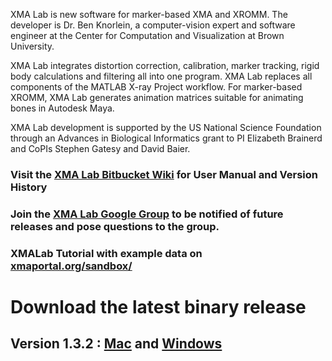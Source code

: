 XMA Lab is new software for marker-based XMA and XROMM. The developer is Dr. Ben Knorlein, a computer-vision expert and software engineer at the Center for Computation and Visualization at Brown University.

XMA Lab integrates distortion correction, calibration, marker tracking, rigid body calculations and filtering all into one program. XMA Lab replaces all
components of the MATLAB X-ray Project workflow. For marker-based XROMM, XMA Lab generates animation matrices suitable for animating bones in Autodesk Maya.

XMA Lab development is supported by the US National Science Foundation through an Advances in Biological Informatics grant to PI Elizabeth Brainerd and 
CoPIs Stephen Gatesy and David Baier.

### Visit the [XMA Lab Bitbucket Wiki](https://bitbucket.org/xromm/xma-lab/wiki/Home) for User Manual and Version History
### Join the [XMA Lab Google Group](https://groups.google.com/a/brown.edu/forum/?hl=en#!forum/xmalab) to be notified of future releases and pose questions to the group.
### XMALab Tutorial with example data on [xmaportal.org/sandbox/](http://xmaportal.org/sandbox/larequest.php?request=explorePublicStudy&StudyID=49&instit=SANDBOX1)
# Download the latest binary release #
## Version 1.3.2 : [Mac](https://bitbucket.org/xromm/xma-lab/downloads/XMALab_1.3.2.dmg) and [Windows](https://bitbucket.org/xromm/xma-lab/downloads/XMALab_setup-1.3.2.msi) ##